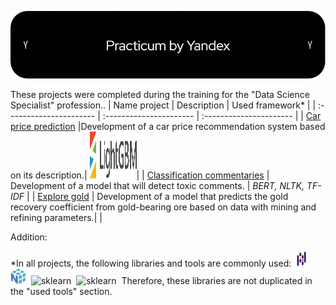 ![Header](./header-image.png)

These projects were completed during the training for the "Data Science Specialist" profession..
| Name project | Description | Used framework* | 
| :---------------------- | :---------------------- | :---------------------- |
| [Car price prediction](car_price) |Development of a car price recommendation system based on its description.| <img src="https://github.com/microsoft/LightGBM/blob/master/docs/logo/LightGBM_logo_black_text.svg" title="LightGBM" alt="lgb" width="75" height="75" />|
| [Classification commentaries](https://github.com/TiroBite/Ya_Practicum_repo/blob/main/toxic_comments/Toxic%20comments.ipynb) | Development of a model that will detect toxic comments. | *BERT, NLTK, TF-IDF* |
| [Explore gold](gold_explore) | Development of a model that predicts the gold recovery coefficient from gold-bearing ore based on data with mining and refining parameters.|  |


Addition: <br />
<p>
*In all projects, the following libraries and tools are commonly used:
  <img src="https://github.com/devicons/devicon/blob/master/icons/pandas/pandas-original.svg" title="Pandas" alt="pd" width="25" height="25"/>&nbsp;
  <img src="https://github.com/devicons/devicon/blob/master/icons/numpy/numpy-original.svg" title="Numpy" alt="np" width="25" height="25"/>&nbsp;
  <img src="https://github.com/scikit-learn/scikit-learn/blob/main/doc/logos/scikit-learn-logo-notext.png" title="Scikit-learn" alt="sklearn" width="50" height="25"/>&nbsp;
  <img src="https://avatars.githubusercontent.com/u/215947?s=200&v=4" title="Scikit-learn" alt="sklearn" width="25" height="25"/>&nbsp;
  Therefore, these libraries are not duplicated in the "used tools" section.





